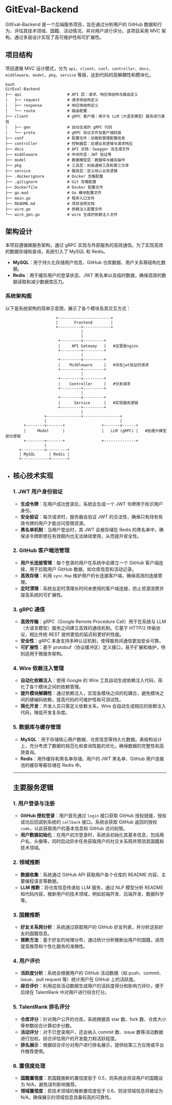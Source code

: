# GitEval-Backend

GitEval-Backend 是一个后端服务项目，旨在通过分析用户的 GitHub 数据和行为，评估其技术领域、国籍、活动情况，并对用户进行评分。该项目采用 MVC 架构，通过多层设计实现了高可维护性和可扩展性。

## 项目结构

项目遵循 MVC 设计模式，分为 `api`、`client`、`conf`、`controller`、`docs`、`middleware`、`model`、`pkg`、`service` 等层，达到代码的高解耦性和模块化。

```
bash
GitEval-Backend
├── api                    # API 层：请求、响应体结构与路由定义
│   ├── request            # 请求体结构定义
│   ├── response           # 响应体结构定义
│   └── route              # 路由配置
├── client                 # gRPC 客户端：用于与 LLM（大语言模型）服务进行通信
│   ├── gen                # 自动生成的 gRPC 代码
│   └── proto              # gRPC 协议文件及客户端封装
├── conf                   # 配置文件：加载和管理配置信息
├── controller             # 控制器层：处理业务逻辑与请求响应
├── docs                   # API 文档：Swagger 及生成文件
├── middleware             # 中间件层：JWT 验证等
├── model                  # 数据模型层：数据库与缓存操作
├── pkg                    # 工具层：封装通用工具和第三方库
├── service                # 服务层：定义核心业务逻辑
├── .dockerignore          # Docker 忽略配置
├── .gitignore             # Git 忽略配置
├── Dockerfile             # Docker 配置文件
├── go.mod                 # Go 模块配置文件
├── main.go                # 程序入口文件
├── README.md              # 项目说明文档
├── wire.go                # 依赖注入配置文件
└── wire_gen.go            # wire 生成的依赖注入文件
```

## 架构设计

本项目遵循微服务架构，通过 gRPC 实现与外部服务的高效通信。为了实现高效的数据存储和查询，系统引入了 MySQL 和 Redis。

- **MySQL**：用于持久化存储用户信息、GitHub 仓库数据、用户关系等结构化数据。
- **Redis**：用于缓存用户的登录状态、JWT 黑名单以及临时数据，确保高效的数据读取和减少数据库压力。

### 系统架构图

以下是系统架构的简单示意图，展示了各个模块及其交互方式：

```
                      +-----------------------+
                      |       Frontend        |   
                      +----------+------------+
                                 |
                                 |
                       +---------v---------+
                       |     API Gateway   |   #这里是nginx
                       +---------+---------+
                                 |
                       +---------v---------+
                       |    Middleware     |   #涉及jwt验证的请求
                       +---------+---------+
                                 |
                       +---------v---------+
                       |    Controller     |   #分发请求
                       +---------+---------+
                                 |
                       +---------v---------+
                       |      Service      |   #实现服务逻辑
                       +---------+---------+
                                 |
                 +---------------+----------------+
                 |                                |
        +--------v-------+                +-------v------+
        |     Model      |                |   LLM (gRPC) |   #处理大模型部分逻辑
        +--------+-------+                +--------------+
                 |
      +----------v---------+
      | MySQL      | Redis |
      +------------+-------+

```

- ## 核心技术实现

  ### 1. JWT 用户身份验证

  - **生成令牌**：在用户成功登录后，系统会生成一个 JWT 令牌用于标识用户身份。
  - **安全验证**：每次请求时，服务器会验证 JWT 的合法性，确保只有持有有效令牌的用户才能访问受限资源。
  - **黑名单机制**：当用户登出时，其 JWT 会被存储在 Redis 的黑名单中，确保该令牌即使在有效期内也无法继续使用，从而提升安全性。

  ### 2. GitHub 客户端池管理

  - **用户长连接管理**：每个登录的用户在系统中会建立一个 GitHub 客户端连接，用于拉取用户 GitHub 数据，如仓库信息和活动记录。
  - **高效存储**：利用 `sync.Map` 维护用户的长连接客户端，确保高效的连接管理。
  - **定时清理**：系统会定时清理长时间未使用的客户端连接，防止资源浪费并提高系统的可扩展性。

  ### 3. gRPC 通信

  - **高效传输**：gRPC（Google Remote Procedure Call）用于在系统与 LLM（大语言模型）服务之间建立高效的通信机制。它基于 HTTP/2 传输协议，相比传统 REST 提供更低的延迟和更好的性能。
  - **安全性**：gRPC 本身支持多种认证机制，使得服务间通信更加安全可靠。
  - **可扩展性**：基于 protobuf（协议缓冲区）定义接口，易于扩展和维护，特别适用于微服务架构。

  ### 4. Wire 依赖注入管理

  - **自动化依赖注入**：使用 Google 的 Wire 工具自动生成依赖注入代码，简化了各个模块之间的依赖管理。
  - **提升模块解耦性**：通过依赖注入，实现各模块之间的松耦合，避免模块之间的硬编码依赖，提高代码的可维护性和可测试性。
  - **简化开发**：开发人员只需定义依赖关系，Wire 会自动生成相应的依赖注入代码，降低开发复杂度。

  ### 5. 数据库与缓存管理

  - **MySQL**：用于存储核心用户数据、仓库信息等持久化数据。表结构设计上，充分考虑了数据的规范化和查询性能的优化，确保数据的完整性和高效查询。
  - **Redis**：用作缓存和黑名单存储。用户的 JWT 黑名单、GitHub 用户连接池的缓存等都存储在 Redis 中。

  ------

  ## 主要服务逻辑

  ### 1. 用户登录与注册

  - **GitHub 授权登录**：用户首先通过 `login` 接口获取 GitHub 授权链接，授权成功后回调到系统的 `callback` 接口。系统会获取 GitHub 返回的授权 `code`，以此获取用户的基本信息和 GitHub 访问权限。
  - **用户数据初始化**：在用户初次登录时，系统会初始化其基本信息，包括用户名、头像等，同时启动异步任务获取用户的社交关系网并预测其国籍和技术领域。

  ### 2. 领域推断

  - **数据收集**：系统通过 GitHub API 获取用户各个仓库的 README 内容、主要编程语言等数据。
  - **LLM 推断**：将仓库信息传递给 LLM 服务，通过 NLP 模型分析 README 和代码内容，推断用户的技术领域，例如前端开发、后端开发、数据科学等。

  ### 3. 国籍推断

  - **好友关系网分析**：系统通过获取用户的 GitHub 好友列表，并分析这些好友的国籍信息。
  - **推断方法**：基于好友的地理分布，通过统计分析推断出用户的国籍，进而提高推荐和个性化服务的准确性。

  ### 4. 用户评价

  - **活跃度分析**：系统会根据用户的 GitHub 活动数据（如 push、commit、issue、pull request 等）统计用户在 GitHub 上的活跃度。
  - **综合评价**：利用这些活动数据生成用户的活跃度得分和影响力评价，便于后续在 TalentRank 中对用户进行综合打分。

  ### 5. TalentRank 排名评分

  - **仓库评分**：针对用户公开的仓库，系统根据其 star 数、fork 数、仓库大小等参数综合计算初步分数。
  - **活动评分**：对于已登录用户，还会纳入 commit 数、issue 数等活动数据进行加权，综合评估用户的开发能力和活跃程度。
  - **排名展示**：根据综合评分对用户进行排名展示，提供给第三方应用或平台作推荐使用。

  ### 6. 置信度处理

  - **国籍置信度**：若国籍推断的置信度低于 0.5，则系统会将该用户的国籍设为 N/A，避免误判影响推荐。
  - **领域置信度**：若技术领域的推断置信度低于 0.6，则该领域信息将被设为 N/A，确保展示的领域信息具备较高的可靠性。
